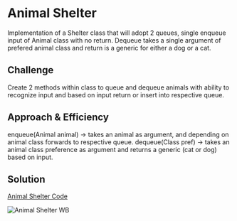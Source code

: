 
# Animal Shelter
Implementation of a Shelter class that will adopt 2 queues, single enqueue input of Animal class with no return. Dequeue takes a single argument of prefered animal class and return is a generic for either a dog or a cat. 
## Challenge
Create 2 methods within class to queue and dequeue animals with ability to recognize input and based on input return or insert into respective queue.

## Approach & Efficiency
enqueue(Animal animal) -> takes an animal as argument, and depending on animal class forwards to respective queue.
dequeue(Class pref) -> takes an animal class preference as argument and returns a generic (cat or dog) based on input. 

## Solution
[Animal Shelter Code](/code401challenges/src/main/java/utilities/AnimalShelter.java)

![Animal Shelter WB](/assets/animal-shelter.jpg)
